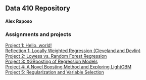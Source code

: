## Data 410 Repository
#### Alex Raposo

### Assignments and projects
[Project 1: Hello, world!](https://aeraposo.github.io/Data-410-Raposo/helloworld)<br/>
[Reflection 1: Locally Weighted Regression (Cleveland and Devlin)](https://aeraposo.github.io/Data-410-Raposo/reflection1)<br/>
[Project 2: Lowess vs. Random Forest Regression](https://aeraposo.github.io/Data-410-Raposo/project2)<br/>
[Project 3: XGBoosting of Regression Models](https://aeraposo.github.io/Data-410-Raposo/project3)<br/>
[Project 4: A Novel Boosting Method and Exploring LightGBM](https://aeraposo.github.io/Data-410-Raposo/project4)<br/>
[Project 5: Regularization and Variable Selection](https://aeraposo.github.io/Data-410-Raposo/project5)<br/>

